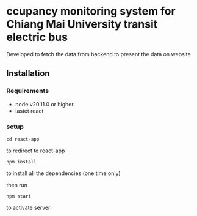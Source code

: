 # ccupancy monitoring system for Chiang Mai University transit electric bus
Developed to fetch the data from backend to present the data on website

## Installation

### Requirements

- node v20.11.0 or higher
- lastet react 

### setup
```
cd react-app
``` 
to redirect to react-app
```
npm install
``` 
to install all the dependencies (one time only)

then run
```
npm start
```
to activate server